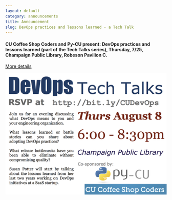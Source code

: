 ```yaml
---
layout: default
category: announcements 
title: Announcement 
slug: DevOps practices and lessons learned - a Tech Talk
---
```


#### CU Coffee Shop Coders and Py-CU present: DevOps practices and lessons learned (part of the Tech Talks series), Thursday, 7/25, Champaign Public Library, Robeson Pavilion C.

<p><a href="http://bit.ly/CUDevOps">More details</a></p>

<img alt="DevOps Tech Talk flyer" src="/img/TechTalk-DevOps.png" style="width:700px" />
